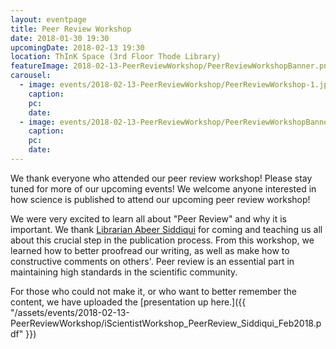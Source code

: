 ```yaml
---
layout: eventpage
title: Peer Review Workshop
date: 2018-01-30 19:30
upcomingDate: 2018-02-13 19:30
location: ThInK Space (3rd Floor Thode Library)
featureImage: 2018-02-13-PeerReviewWorkshop/PeerReviewWorkshopBanner.png
carousel:
  - image: events/2018-02-13-PeerReviewWorkshop/PeerReviewWorkshop-1.jpg
    caption:
    pc:
    date:
  - image: events/2018-02-13-PeerReviewWorkshop/PeerReviewWorkshopBanner.png
    caption:
    pc:
    date:
---
```

We thank everyone who attended our peer review workshop! Please stay tuned for more of our upcoming events!
We welcome anyone interested in how science is published to attend our upcoming peer review workshop!

We were very excited to learn all about "Peer Review" and why it is important. We thank [Librarian Abeer Siddiqui](https://library.mcmaster.ca/contact/siddiqui-abeer) for coming and teaching us all about this crucial step in the publication process. From this workshop, we learned how to better proofread our writing, as well as make how to constructive comments on others'. Peer review is an essential part in maintaining high standards in the scientific community.

For those who could not make it, or who want to better remember the content, we have uploaded the [presentation up here.]({{ "/assets/events/2018-02-13-PeerReviewWorkshop/iScientistWorkshop_PeerReview_Siddiqui_Feb2018.pdf" }})
